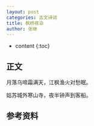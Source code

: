 ```yaml
---
layout: post
categories: 古文诗词
title: 枫桥夜泊 
author: 张继
---
```

* content
{:toc}

## 正文

月落乌啼霜满天，江枫渔火对愁眠。

姑苏城外寒山寺，夜半钟声到客船。

## 参考资料



